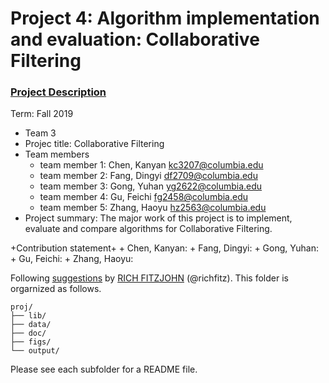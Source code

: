 # Project 4: Algorithm implementation and evaluation: Collaborative Filtering

### [Project Description](doc/project4_desc.md)

Term: Fall 2019

+ Team 3
+ Projec title: Collaborative Filtering
+ Team members
	+ team member 1: Chen, Kanyan kc3207@columbia.edu
	+ team member 2: Fang, Dingyi df2709@columbia.edu
	+ team member 3: Gong, Yuhan yg2622@columbia.edu
	+ team member 4: Gu, Feichi fg2458@columbia.edu
	+ team member 5: Zhang, Haoyu hz2563@columbia.edu
+ Project summary: The major work of this project is to implement, evaluate and compare algorithms for Collaborative Filtering. 
	
+Contribution statement+
	+ Chen, Kanyan: 
	+ Fang, Dingyi: 
	+ Gong, Yuhan: 
	+ Gu, Feichi:
	+ Zhang, Haoyu:





Following [suggestions](http://nicercode.github.io/blog/2013-04-05-projects/) by [RICH FITZJOHN](http://nicercode.github.io/about/#Team) (@richfitz). This folder is orgarnized as follows.

```
proj/
├── lib/
├── data/
├── doc/
├── figs/
└── output/
```

Please see each subfolder for a README file.
